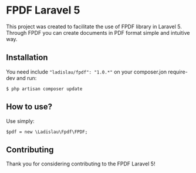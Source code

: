# FPDF Laravel 5

This project was created to facilitate the use of FPDF library in Laravel 5. Through FPDF you can create documents in PDF format simple and intuitive way.

## Installation

You need include `"ladislau/fpdf": "1.0.*"` on your composer.jon require-dev and run:

    $ php artisan composer update

## How to use?

Use simply: 

    $pdf = new \Ladislau\Fpdf\FPDF;

## Contributing

Thank you for considering contributing to the FPDF Laravel 5!
